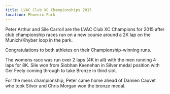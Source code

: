 ```yaml
---
title: LVAC Club XC Championships 2015
location: Phoenix Park
---
```


Peter Arthur and Sile Carroll are the LVAC Club XC Champions for 2015 after club championship races run on a new course around a 2K lap on the Munich/Khyber loop in the park. 

Congratulations to both athletes on their Championship-winning runs.

The womens race was run over 2 laps (4K in all) with the men running 4 laps for 8K. Sile won from Siobhan Keenehan in Silver medal position with Ger Feely coming through to take Bronze in third slot.

For the mens championship, Peter came home ahead of Damien Cauvet who took Silver and Chris Morgan won the bronze medal.
